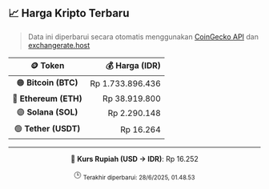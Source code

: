 

<!-- HARGA_KRIPTO -->
## 📈 Harga Kripto Terbaru

> Data ini diperbarui secara otomatis menggunakan [CoinGecko API](https://www.coingecko.com/) dan [exchangerate.host](https://exchangerate.host/)

<div align="center">

| 🪙 Token | 💰 Harga (IDR) |
|:------:|---------------:|
| 🟠 **Bitcoin (BTC)**   | Rp 1.733.896.436 |
| 🔵 **Ethereum (ETH)**  | Rp 38.919.800 |
| 🟣 **Solana (SOL)**    | Rp 2.290.148 |
| 🟢 **Tether (USDT)**   | Rp 16.264 |

---

💱 **Kurs Rupiah (USD → IDR)**: Rp 16.252

🕒 <sub>Terakhir diperbarui: 28/6/2025, 01.48.53</sub>

</div>
<!-- /HARGA_KRIPTO -->